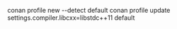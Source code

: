 conan profile new --detect default
conan profile update settings.compiler.libcxx=libstdc++11 default
